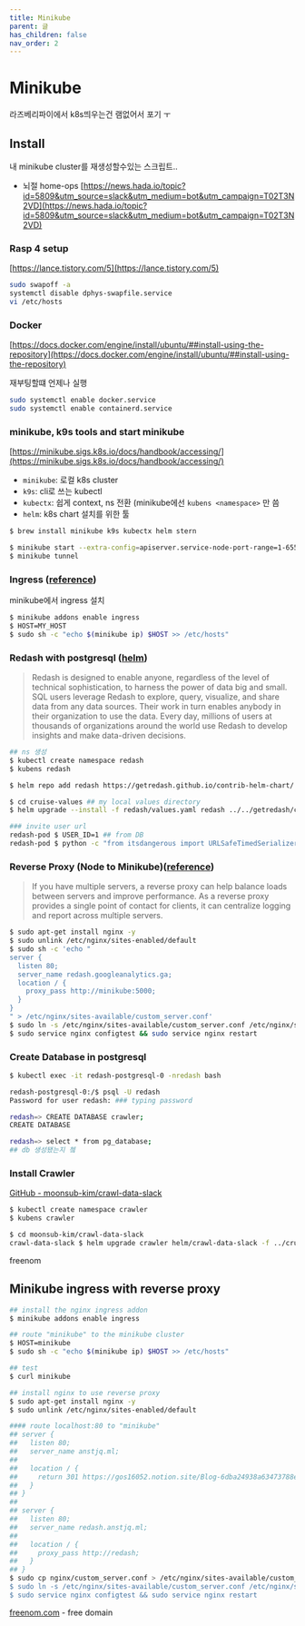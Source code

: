 ```yaml
---
title: Minikube
parent: 글
has_children: false
nav_order: 2
---
```

# Minikube


라즈베리파이에서 k8s띄우는건 램없어서 포기 ㅜ

## Install

내 minikube cluster를 재생성할수있는 스크립트..

- 뇌절 home-ops
[https://news.hada.io/topic?id=5809&utm_source=slack&utm_medium=bot&utm_campaign=T02T3N2VD](https://news.hada.io/topic?id=5809&utm_source=slack&utm_medium=bot&utm_campaign=T02T3N2VD)

### Rasp 4 setup

[https://lance.tistory.com/5](https://lance.tistory.com/5)

```bash
sudo swapoff -a
systemctl disable dphys-swapfile.service
vi /etc/hosts
```

### Docker

[https://docs.docker.com/engine/install/ubuntu/##install-using-the-repository](https://docs.docker.com/engine/install/ubuntu/##install-using-the-repository)

재부팅할떄 언제나 실행

```bash
sudo systemctl enable docker.service
sudo systemctl enable containerd.service
```

### minikube, k9s tools and start minikube

[https://minikube.sigs.k8s.io/docs/handbook/accessing/](https://minikube.sigs.k8s.io/docs/handbook/accessing/)

- `minikube`: 로컬 k8s cluster
- `k9s`: cli로 쓰는 kubectl
- `kubectx`: 쉽게 context, ns 전환 (minikube에선 `kubens <namespace>` 만 씀
- `helm`: k8s chart 설치를 위한 툴

```bash
$ brew install minikube k9s kubectx helm stern

$ minikube start --extra-config=apiserver.service-node-port-range=1-65535
$ minikube tunnel
```

### Ingress ([reference](https://kubernetes.io/ko/docs/tasks/access-application-cluster/ingress-minikube/))

minikube에서 ingress 설치

```bash
$ minikube addons enable ingress
$ HOST=MY_HOST
$ sudo sh -c "echo $(minikube ip) $HOST >> /etc/hosts"
```

### Redash with postgresql ([helm](https://github.com/getredash/contrib-helm-chart))

> Redash is designed to enable anyone, regardless of the level of technical sophistication, to harness the power of data big and small. SQL users leverage Redash to explore, query, visualize, and share data from any data sources. Their work in turn enables anybody in their organization to use the data. Every day, millions of users at thousands of organizations around the world use Redash to develop insights and make data-driven decisions.
>

```bash
## ns 생성
$ kubectl create namespace redash
$ kubens redash

$ helm repo add redash https://getredash.github.io/contrib-helm-chart/

$ cd cruise-values ## my local values directory
$ helm upgrade --install -f redash/values.yaml redash ../../getredash/contrib-helm-chart

### invite user url
redash-pod $ USER_ID=1 ## from DB
redash-pod $ python -c "from itsdangerous import URLSafeTimedSerializer; serializer = URLSafeTimedSerializer('$REDASH_SECRET_KEY'); print(f'$REDASH_HOST/invite/{serializer.dumps($USER_ID)}')"
```

### Reverse Proxy (Node to Minikube)([reference](https://phoenixnap.com/kb/nginx-reverse-proxy))

> If you have multiple servers, a reverse proxy can help balance loads between servers and improve performance. As a reverse proxy provides a single point of contact for clients, it can centralize logging and report across multiple servers.
>

```bash
$ sudo apt-get install nginx -y
$ sudo unlink /etc/nginx/sites-enabled/default
$ sudo sh -c 'echo "
server {
  listen 80;
  server_name redash.googleanalytics.ga;
  location / {
    proxy_pass http://minikube:5000;
  }
}
" > /etc/nginx/sites-available/custom_server.conf'
$ sudo ln -s /etc/nginx/sites-available/custom_server.conf /etc/nginx/sites-enabled/custom_server.conf
$ sudo service nginx configtest && sudo service nginx restart
```

### Create Database in postgresql

```bash
$ kubectl exec -it redash-postgresql-0 -nredash bash

redash-postgresql-0:/$ psql -U redash
Password for user redash: ### typing password

redash=> CREATE DATABASE crawler;
CREATE DATABASE

redash=> select * from pg_database;
## db 생성됐는지 쳌
```

### Install Crawler

[GitHub - moonsub-kim/crawl-data-slack](https://github.com/moonsub-kim/crawl-data-slack/)

```bash
$ kubectl create namespace crawler
$ kubens crawler

$ cd moonsub-kim/crawl-data-slack
crawl-data-slack $ helm upgrade crawler helm/crawl-data-slack -f ../cruise-values/crawler/values.yaml -i
```

freenom


## Minikube ingress with reverse proxy

```bash
## install the nginx ingress addon
$ minikube addons enable ingress

## route "minikube" to the minikube cluster
$ HOST=minikube
$ sudo sh -c "echo $(minikube ip) $HOST >> /etc/hosts"

## test
$ curl minikube

## install nginx to use reverse proxy
$ sudo apt-get install nginx -y
$ sudo unlink /etc/nginx/sites-enabled/default

#### route localhost:80 to "minikube"
## server {
##   listen 80;
##   server_name anstjq.ml;
##
##   location / {
##     return 301 https://gos16052.notion.site/Blog-6dba24938a63473788e7866acbe38526;
##   }
## }
##
## server {
##   listen 80;
##   server_name redash.anstjq.ml;
##
##   location / {
##     proxy_pass http://redash;
##   }
## }
$ sudo cp nginx/custom_server.conf > /etc/nginx/sites-available/custom_server.conf'
$ sudo ln -s /etc/nginx/sites-available/custom_server.conf /etc/nginx/sites-enabled/custom_server.conf
$ sudo service nginx configtest && sudo service nginx restart
```

[freenom.com](http://freenom.com) - free domain